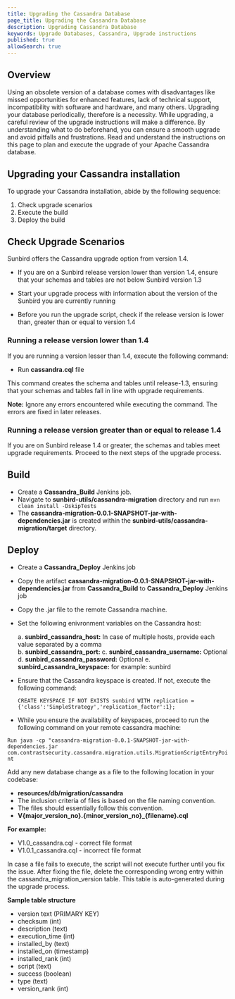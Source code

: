 ```yaml
---
title: Upgrading the Cassandra Database
page_title: Upgrading the Cassandra Database
description: Upgrading Cassandra Database
keywords: Upgrade Databases, Cassandra, Upgrade instructions 
published: true
allowSearch: true
---
```

## Overview

Using an obsolete version of a database comes with disadvantages like missed opportunities for enhanced features, lack of technical support, incompatibility with software and hardware, and many others. Upgrading your database periodically, therefore is a necessity. While upgrading, a careful review of the upgrade instructions will make a difference. By understanding what to do beforehand, you can ensure a smooth upgrade and avoid pitfalls and frustrations.
Read and understand the instructions on this page to plan and execute the upgrade of your Apache Cassandra database.

## Upgrading your Cassandra installation

To upgrade your Cassandra installation, abide by the following sequence:

1. Check upgrade scenarios
2. Execute the build
3. Deploy the build

## Check Upgrade Scenarios

Sunbird offers the Cassandra upgrade option from version 1.4.

- If you are on a Sunbird release version lower than version 1.4, ensure that your schemas and tables are not below Sunbird version 1.3 

- Start your upgrade process with information about the version of the Sunbird you are currently running

- Before you run the upgrade script, check if the release version is lower than, greater than or equal to version 1.4  

### Running a release version lower than 1.4

If you are running a version lesser than 1.4, execute the following command:

- Run **cassandra.cql** file  

This command creates the schema and tables until release-1.3, ensuring that your schemas and tables fall in line with upgrade requirements.

**Note:** Ignore any errors encountered while executing the command. The errors are fixed in later releases.

### Running a release version greater than or equal to release 1.4

If you are on Sunbird release 1.4 or greater, the schemas and tables meet upgrade requirements. Proceed to the next steps of the upgrade process.

## Build

- Create a **Cassandra_Build** Jenkins job.
- Navigate to **sunbird-utils/cassandra-migration** directory and run `mvn clean install -DskipTests`
- The **cassandra-migration-0.0.1-SNAPSHOT-jar-with-dependencies.jar** is created within the **sunbird-utils/cassandra-migration/target**   directory.

## Deploy

- Create a **Cassandra_Deploy** Jenkins job
- Copy the artifact **cassandra-migration-0.0.1-SNAPSHOT-jar-with-dependencies.jar** from **Cassandra_Build** to **Cassandra_Deploy**
Jenkins job
- Copy the .jar file to the remote Cassandra machine.
- Set the following enivronment variables on the Cassandra host:
   
   a. **sunbird_cassandra_host:** In case of multiple hosts, provide each value separated by a comma  
   b. **sunbird_cassandra_port:** 
   c. **sunbird_cassandra_username:** Optional 
   d. **sunbird_cassandra_password:** Optional 
   e. **sunbird_cassandra_keyspace:** for example: sunbird

- Ensure that the Cassandra keyspace is created. If not, execute the following command: 

   ``CREATE KEYSPACE IF NOT EXISTS sunbird WITH replication = {'class':'SimpleStrategy','replication_factor':1};``

- While you ensure the availability of keyspaces, proceed to run the following command on your remote cassandra machine:

``Run java -cp "cassandra-migration-0.0.1-SNAPSHOT-jar-with-dependencies.jar com.contrastsecurity.cassandra.migration.utils.MigrationScriptEntryPoint`` 

 Add any new database change as a file to the following location in your codebase:

- **resources/db/migration/cassandra**
- The inclusion criteria of files is based on the file naming convention.
- The files should essentially follow this convention.
- **V{major_version_no}.{minor_version_no}_{filename}.cql** 

**For example:**
   
- V1.0_cassandra.cql    -  correct file format
- V1.0.1_cassandra.cql  - incorrect file format

In case a file fails to execute, the script will not execute further until you fix the issue. After fixing the file, delete the corresponding wrong entry within the cassandra_migration_version table. This table is auto-generated during the upgrade process.
   

**Sample table structure**

- version text (PRIMARY KEY)
- checksum (int)
- description (text)
- execution_time (int)
- installed_by (text)
- installed_on (timestamp)
- installed_rank (int)
- script (text)
- success (boolean)
- type (text)
- version_rank (int)

